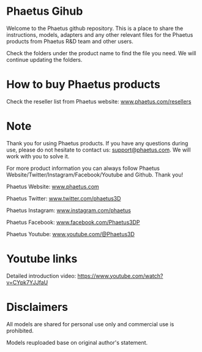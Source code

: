 # Phaetus Gihub
Welcome to the Phaetus github repository. This is a place to share the instructions, models, adapters and any other relevant files for the Phaetus products from Phaetus R&D team and other users. 

Check the folders under the product name to find the file you need. We will continue updating the folders.

# How to buy Phaetus products
Check the reseller list from Phaetus website: www.phaetus.com/resellers

# Note
Thank you for using Phaetus products. If you have any questions during use, please do not hesitate to contact us: support@phaetus.com. We will work with you to solve it.

For more product information you can always follow Phaetus Website/Twitter/Instagram/Facebook/Youtube and Github. Thank you!

Phaetus Website: www.phaetus.com

Phaetus Twitter: www.twitter.com/phaetus3D

Phaetus Instagram: www.instagram.com/phaetus

Phaetus Facebook: www.facebook.com/Phaetus3DP

Phaetus Youtube: www.youtube.com/@Phaetus3D

# Youtube links
Detailed introduction video: https://www.youtube.com/watch?v=CYpk7YJJfaU
# Disclaimers
All models are shared for personal use only and commercial use is prohibited.

Models reuploaded base on original author's statement.
